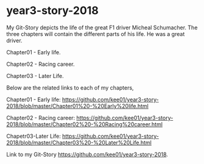 # year3-story-2018
My Git-Story depicts the life of the great F1 driver Micheal Schumacher. The three chapters will contain the different parts of his life. He was a great driver.

Chapter01 - Early life.

Chapter02 - Racing career.

Chapter03 - Later Life.

Below are the related links to each of my chapters,

Chapter01 - Early life: 
https://github.com/kee01/year3-story-2018/blob/master/Chapter01%20-%20Early%20life.html

Chapter02 - Racing career: 
https://github.com/kee01/year3-story-2018/blob/master/Chapter02%20-%20Racing%20career.html

Chapetr03-Later Life: 
https://github.com/kee01/year3-story-2018/blob/master/Chapter03%20-%20Later%20Life.html


Link to my Git-Story https://github.com/kee01/year3-story-2018.
